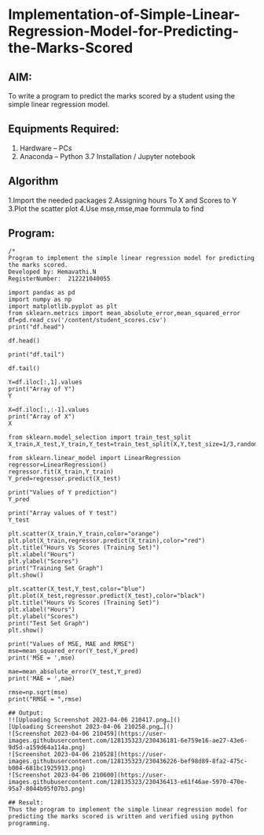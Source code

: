 # Implementation-of-Simple-Linear-Regression-Model-for-Predicting-the-Marks-Scored

## AIM:
To write a program to predict the marks scored by a student using the simple linear regression model.

## Equipments Required:
1. Hardware – PCs
2. Anaconda – Python 3.7 Installation / Jupyter notebook

## Algorithm
1.Import the needed packages
2.Assigning hours To X and Scores to Y
3.Plot the scatter plot
4.Use mse,rmse,mae formmula to find 

## Program:
```
/*
Program to implement the simple linear regression model for predicting the marks scored.
Developed by: Hemavathi.N
RegisterNumber:  212221040055

import pandas as pd
import numpy as np
import matplotlib.pyplot as plt
from sklearn.metrics import mean_absolute_error,mean_squared_error
df=pd.read_csv('/content/student_scores.csv')
print("df.head")

df.head()

print("df.tail")

df.tail()

Y=df.iloc[:,1].values
print("Array of Y")
Y

X=df.iloc[:,:-1].values
print("Array of X")
X

from sklearn.model_selection import train_test_split
X_train,X_test,Y_train,Y_test=train_test_split(X,Y,test_size=1/3,random_state=0)

from sklearn.linear_model import LinearRegression
regressor=LinearRegression()
regressor.fit(X_train,Y_train)
Y_pred=regressor.predict(X_test)

print("Values of Y prediction")
Y_pred

print("Array values of Y test")
Y_test

plt.scatter(X_train,Y_train,color="orange")
plt.plot(X_train,regressor.predict(X_train),color="red")
plt.title("Hours Vs Scores (Training Set)")
plt.xlabel("Hours")
plt.ylabel("Scores")
print("Training Set Graph")
plt.show()

plt.scatter(X_test,Y_test,color="blue")
plt.plot(X_test,regressor.predict(X_test),color="black")
plt.title("Hours Vs Scores (Training Set)")
plt.xlabel("Hours")
plt.ylabel("Scores")
print("Test Set Graph")
plt.show()

print("Values of MSE, MAE and RMSE")
mse=mean_squared_error(Y_test,Y_pred)
print('MSE = ',mse)

mae=mean_absolute_error(Y_test,Y_pred)
print('MAE = ',mae)

rmse=np.sqrt(mse)
print("RMSE = ",rmse)

## Output:
!![Uploading Screenshot 2023-04-06 210417.png…]()
[Uploading Screenshot 2023-04-06 210258.png…]()
![Screenshot 2023-04-06 210459](https://user-images.githubusercontent.com/128135323/230436181-6e759e16-ae27-43e6-9d5d-a159d64a114a.png)
![Screenshot 2023-04-06 210528](https://user-images.githubusercontent.com/128135323/230436226-bef98d89-8fa2-475c-b004-681bc1925913.png)
![Screenshot 2023-04-06 210600](https://user-images.githubusercontent.com/128135323/230436413-e61f46ae-5970-470e-95a7-8044b95f07b3.png)

## Result:
Thus the program to implement the simple linear regression model for predicting the marks scored is written and verified using python programming.
